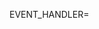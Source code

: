 EVENT_HANDLER=<script to handle events>
HANDLER_DIR=<folder to handle scripts>

docker service create --name myservice -e SERVICE=myservice -e CLUSTER=mycluster --network serf --replicas 7 jmcarbo/docker-cluster:latest
